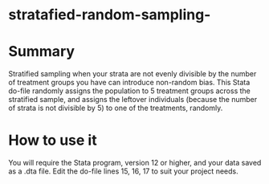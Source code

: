 # stratafied-random-sampling-

# Summary
Stratified sampling when your strata are not evenly divisible by the number of treatment groups you have can introduce non-random bias. This Stata do-file randomly assigns the population to 5 treatment groups across the stratified sample, and assigns the leftover individuals (because the number of strata is not divisible by 5) to one of the treatments, randomly.

# How to use it
You will require the Stata program, version 12 or higher, and your data saved as a .dta file.
Edit the do-file lines 15, 16, 17 to suit your project needs.

